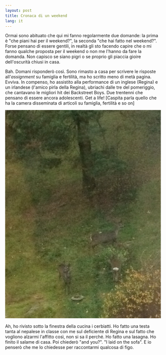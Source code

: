 ```yaml
---
layout: post
title: Cronaca di un weekend
lang: it
---
```


Ormai sono abituato che qui mi fanno regolarmente due domande: la prima &egrave; "che piani hai per il weekend?", la
seconda "che hai fatto nel weekend?". Forse pensano di essere gentili, in realt&agrave; gli sto facendo capire che o
mi fanno qualche proposta per il weekend o non me l'hanno da fare la domanda. Non capisco se siano pigri o se
proprio gli piaccia gioire dell'oscurit&agrave; chiusi in casa.

Bah. Domani risponder&ograve; cos&igrave;.
Sono rimasto a casa per scrivere le risposte all'<em>assignment</em> su famiglia e fertilit&agrave;, ma ho scritto
meno di met&agrave; pagina. Evviva. In compenso, ho assistito alla performance di un inglese (Regina) e un irlandese
(l'amico pirla della Regina), ubriachi dalle tre del pomeriggio, che cantavano le migliori hit dei Backstreet Boys.
Due trentenni che pensano di essere ancora adolescenti. Get a life! [Caspita parla quello che ha la camera
disseminata di articoli su famiglia, fertilit&agrave; e so on]

<img src="../src/images/wp/2014/11/2014-11-16-07.53.22.jpg" alt="Cerbia" />

Ah, ho rivisto sotto la finestra della cucina i cerbiatti. Ho fatto una testa tanta al nepalese in classe con me sul
deficiente di Regina e sul fatto che vogliono alzarmi l'affitto cos&igrave;, non si sa il perch&eacute;. Ho fatto
una lasagna. Ho finito il salame di casa.
Poi chieder&ograve;&nbsp;"and you?". "I laid on the sofa".
E io penser&ograve; che me lo chiedesse per raccontarmi qualcosa di figo.

